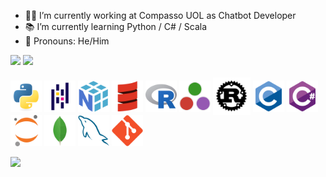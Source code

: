 - 👨‍💻 I’m currently working at Compasso UOL as Chatbot Developer
- 📚 I’m currently learning Python / C# / Scala
- 🧔 Pronouns: He/Him

 <div>
  <img height="150em" src="https://github-readme-stats.vercel.app/api?username=victorbalbinoaraujo&show_icons=true&theme=discord_old_blurple&include_all_commits=true&count_private=true"/>
  <img height="150em" src="https://github-readme-stats.vercel.app/api/top-langs/?username=victorbalbinoaraujo&layout=compact&langs_count=7&theme=discord_old_blurple"/>
</div>
 
<div style="display: inline_block"><br>
  <img align="center" alt="Python" height="50" width="50" src="https://raw.githubusercontent.com/devicons/devicon/master/icons/python/python-original.svg">
  <img align="center" alt="Pandas" height="50" width="50" src="https://raw.githubusercontent.com/devicons/devicon/master/icons/pandas/pandas-original.svg">
  <img align="center" alt="Numpy" height="50" width="50" src="https://raw.githubusercontent.com/devicons/devicon/master/icons/numpy/numpy-original.svg">
 <img align="center" alt="Scala" height="50" width="50" src="https://raw.githubusercontent.com/devicons/devicon/master/icons/scala/scala-original.svg">
  <img align="center" alt="R" height="50" width="50" src="https://raw.githubusercontent.com/devicons/devicon/master/icons/r/r-original.svg">
  <img align="center" alt="Julia" height="50" width="50" src="https://raw.githubusercontent.com/devicons/devicon/master/icons/julia/julia-original.svg">
  <img align="center" alt="Rust" height="60" width="60" src="https://raw.githubusercontent.com/devicons/devicon/master/icons/rust/rust-plain.svg">
  <img align="center" alt="C" height="50" width="50" src="https://raw.githubusercontent.com/devicons/devicon/master/icons/c/c-original.svg">
  <img align="center" alt="Csharp" height="50" width="50" src="https://raw.githubusercontent.com/devicons/devicon/master/icons/csharp/csharp-original.svg">
  <img align="center" alt="Jupyter" height="50" width="50" src="https://raw.githubusercontent.com/devicons/devicon/master/icons/jupyter/jupyter-original.svg">
  <img align="center" alt="MongoDB" height="50" width="50" src="https://raw.githubusercontent.com/devicons/devicon/master/icons/mongodb/mongodb-original.svg">
  <img align="center" alt="SQL" height="50" width="50" src="https://raw.githubusercontent.com/devicons/devicon/master/icons/mysql/mysql-original.svg">
  <img align="center" alt="GIT" height="50" width="50" src="https://raw.githubusercontent.com/devicons/devicon/master/icons/git/git-original.svg">

  
</div>
<br>
<div>
  <a href="https://www.linkedin.com/in/victor-balbino-156b81208/" target="_blank"><img src="https://img.shields.io/badge/-LinkedIn-%230077B5?style=for-the-badge&logo=linkedin&logoColor=white" target="_blank"></a> 
</div>
